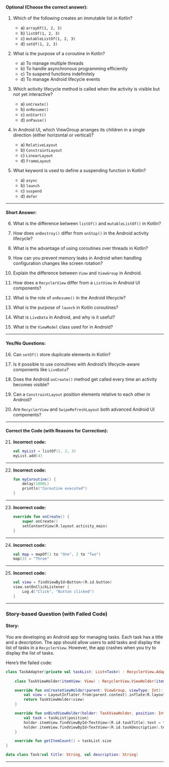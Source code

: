 #### **Optional (Choose the correct answer):**

1. Which of the following creates an immutable list in Kotlin?
   - a) `arrayOf(1, 2, 3)`
   - b) `listOf(1, 2, 3)`
   - c) `mutableListOf(1, 2, 3)`
   - d) `setOf(1, 2, 3)`

2. What is the purpose of a coroutine in Kotlin?
   - a) To manage multiple threads
   - b) To handle asynchronous programming efficiently
   - c) To suspend functions indefinitely
   - d) To manage Android lifecycle events

3. Which activity lifecycle method is called when the activity is visible but not yet interactive?
   - a) `onCreate()`
   - b) `onResume()`
   - c) `onStart()`
   - d) `onPause()`

4. In Android UI, which ViewGroup arranges its children in a single direction (either horizontal or vertical)?
   - a) `RelativeLayout`
   - b) `ConstraintLayout`
   - c) `LinearLayout`
   - d) `FrameLayout`

5. What keyword is used to define a suspending function in Kotlin?
   - a) `async`
   - b) `launch`
   - c) `suspend`
   - d) `defer`

---

#### **Short Answer:**

6. What is the difference between `listOf()` and `mutableListOf()` in Kotlin?


7. How does `onDestroy()` differ from `onStop()` in the Android activity lifecycle?


8. What is the advantage of using coroutines over threads in Kotlin?

9. How can you prevent memory leaks in Android when handling configuration changes like screen rotation?


10. Explain the difference between `View` and `ViewGroup` in Android.

11. How does a `RecyclerView` differ from a `ListView` in Android UI components?

12. What is the role of `onResume()` in the Android lifecycle?

13. What is the purpose of `launch` in Kotlin coroutines?

14. What is `LiveData` in Android, and why is it useful?

15. What is the `ViewModel` class used for in Android?

---

#### **Yes/No Questions:**

16. Can `setOf()` store duplicate elements in Kotlin?

17. Is it possible to use coroutines with Android’s lifecycle-aware components like `LiveData`?

18. Does the Android `onCreate()` method get called every time an activity becomes visible?

19. Can a `ConstraintLayout` position elements relative to each other in Android?

20. Are `RecyclerView` and `SwipeRefreshLayout` both advanced Android UI components?

---

#### **Correct the Code (with Reasons for Correction):**

21. **Incorrect code:**
    ```kotlin
    val myList = listOf(1, 2, 3)
    myList.add(4)
    ```
---

22. **Incorrect code:**
    ```kotlin
    fun myCoroutine() {
        delay(1000L)
        println("Coroutine executed")
    }
    ```

---

23. **Incorrect code:**
    ```kotlin
    override fun onCreate() {
        super.onCreate()
        setContentView(R.layout.activity_main)
    }
    ```

---

24. **Incorrect code:**
    ```kotlin
    val map = mapOf(1 to "One", 2 to "Two")
    map[3] = "Three"
    ```
---

25. **Incorrect code:**
    ```kotlin
    val view = findViewById<Button>(R.id.button)
    view.setOnClickListener {
        Log.d("Click", "Button clicked")
    }
    ```

---

### **Story-based Question (with Failed Code)**

#### **Story:**
You are developing an Android app for managing tasks. Each task has a title and a description. The app should allow users to add tasks and display the list of tasks in a `RecyclerView`. However, the app crashes when you try to display the list of tasks.

Here’s the failed code:

```kotlin
class TaskAdapter(private val taskList: List<Task>) : RecyclerView.Adapter<TaskAdapter.TaskViewHolder>() {
    
    class TaskViewHolder(itemView: View) : RecyclerView.ViewHolder(itemView)

    override fun onCreateViewHolder(parent: ViewGroup, viewType: Int): TaskViewHolder {
        val view = LayoutInflater.from(parent.context).inflate(R.layout.task_item, parent, false)
        return TaskViewHolder(view)
    }

    override fun onBindViewHolder(holder: TaskViewHolder, position: Int) {
        val task = taskList[position]
        holder.itemView.findViewById<TextView>(R.id.taskTitle).text = task.title
        holder.itemView.findViewById<TextView>(R.id.taskDescription).text = task.description
    }

    override fun getItemCount() = taskList.size
}

data class Task(val title: String, val description: String)
```


---

